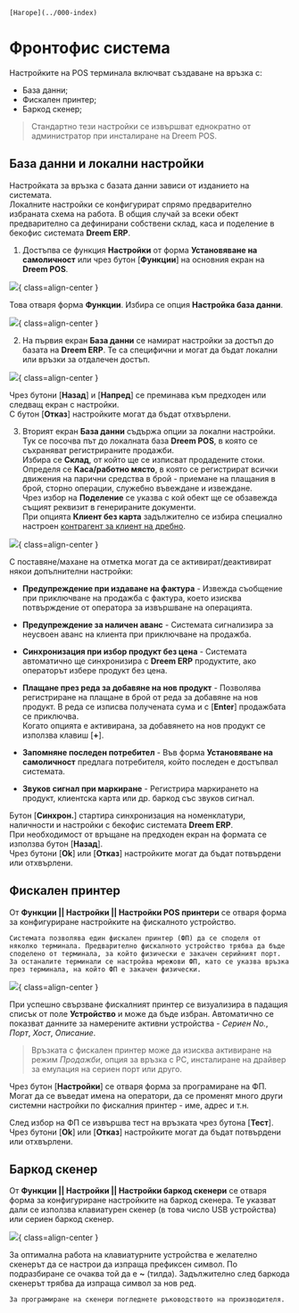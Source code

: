 ```{only} html
[Нагоре](../000-index)
```

# **Фронтофис система**

Настройките на POS терминала включват създаване на връзка с:  

 - База данни;  
 - Фискален принтер;  
 - Баркод скенер;  

> Стандартно тези настройки се извършват еднократно от администратор при инсталиране на Dreem POS.

## **База данни и локални настройки**

Настройката за връзка с базата данни зависи от изданието на системата.  
Локалните настройки се конфигурират спрямо предварително избраната схема на работа. В общия случай за всеки обект предварително са дефинирани собствени склад, каса и поделение в бекофис системата **Dreem ERP**.  

1) Достъпва се функция **Настройки** от форма **Установяване на самоличност** или чрез бутон [**Функции**] на основния екран на **Dreem POS**.   

![](902-front-office-settings1.png){ class=align-center }

Това отваря форма **Функции**. Избира се опция **Настройка база данни**.  

![](902-front-office-settings2.png){ class=align-center }

2) На първия екран **База данни** се намират настройки за достъп до базата на **Dreem ERP**. Те са специфични и могат да бъдат локални или връзки за отдалечен достъп.  

![](902-front-office-settings3.png){ class=align-center }

Чрез бутони [**Назад**] и [**Напред**] се преминава към предходен или следващ екран с настройки.  
С бутон [**Отказ**] настройките могат да бъдат отхвърлени.  

3) Вторият екран **База данни** съдържа опции за локални настройки.  
Тук се посочва път до локалната база **Dreem POS**, в която се съхраняват регистрираните продажби.  
Избира се **Склад**, от който ще се изписват продадените стоки.  
Определя се **Каса/работно място**, в която се регистрират всички движения на парични средства в брой - приемане на плащания в брой, сторно операции, служебно въвеждане и извеждане.  
Чрез избор на **Поделение** се указва с кой обект ще се обзавежда същият реквизит в генерираните документи.  
При опцията **Клиент без карта** задължително се избира специално настроен [контрагент за клиент на дребно](001-back-office-settings.md#контрагенти).  

![](902-front-office-settings4.png){ class=align-center }

С поставяне/махане на отметка могат да се активират/деактивират някои допълнителни настройки:  
   - **Предупреждение при издаване на фактура** - Извежда съобщение при приключване на продажба с фактура, което изисква потвърждение от оператора за извършване на операцията.  

   - **Предупреждение за наличен аванс** - Системата сигнализира за неусвоен аванс на клиента при приключване на продажба.

   - **Синхронизация при избор продукт без цена** - Системата автоматично ще синхронизира с **Dreem ERP** продуктите, ако операторът избере продукт без цена.   

   - **Плащане през реда за добавяне на нов продукт** - Позволява регистриране на плащане в брой от реда за добавяне на нов продукт. В реда се изписва получената сума и с [**Enter**] продажбата се приключва.  
   Когато опцията е активирана, за добавянето на нов продукт се използва клавиш [**+**].  

   - **Запомняне последен потребител** - Във форма **Установяване на самоличност** предлага потребителя, който последен е достъпвал системата.  

   - **Звуков сигнал при маркиране** - Регистрира маркирането на продукт, клиентска карта или др. баркод със звуков сигнал.  

Бутон [**Синхрон.**] стартира синхронизация на номенклатури, наличности и настройки с бекофис системата **Dreem ERP**.  
При необходимост от връщане на предходен екран на формата се използва бутон [**Назад**].  
Чрез бутони [**Ok**] или [**Отказ**] настройките могат да бъдат потвърдени или отхвърлени.  

## **Фискален принтер**

От **Функции || Настройки || Настройки POS принтери** се отваря форма за конфигуриране настройките на фискалното устройство.    

```{tip}
Системата позволява един фискален принтер (ФП) да се споделя от няколко терминала. Предварително фискалното устройство трябва да бъде споделено от терминала, за който физически е закачен серийният порт. За останалите терминали се настройва мрежови ФП, като се указва връзка през терминала, на който ФП е закачен физически.  
```

![](902-front-office-settings5.png){ class=align-center }
  
При успешно свързване фискалният принтер се визуализира в падащия списък от поле **Устройство** и може да бъде избран. Автоматично се показват данните за намерените активни устройства - *Сериен No.*, *Порт*, *Хост*, *Описание*.   

> Връзката с фискален принтер може да изисква активиране на режим *Продажби*, опция за връзка с PC, инсталиране на драйвер за емулация на сериен порт или друго.  

Чрез бутон [**Настройки**] се отваря форма за програмиране на ФП. Могат да се въведат имена на оператори, да се променят много други системни настройки по фискалния принтер - име, адрес и т.н.

След избор на ФП се извършва тест на връзката чрез бутона [**Тест**].  
Чрез бутони [**Ok**] или [**Отказ**] настройките могат да бъдат потвърдени или отхвърлени.  

## **Баркод скенер**

От **Функции || Настройки || Настройки баркод скенери** се отваря форма за конфигуриране настройките на баркод скенера. Те указват дали се използва клавиатурен скенер (в това число USB устройства) или сериен баркод скенер.  

![](902-front-office-settings6.png){ class=align-center }

За оптимална работа на клавиатурните устройства е желателно скенерът да се настрои да изпраща префиксен символ. По подразбиране се очаква той да е **~** (тилда). Задължително след баркода скенерът трябва да изпраща символ за нов ред.  

```{tip}
За програмиране на скенери погледнете ръководството на производителя.   
```
